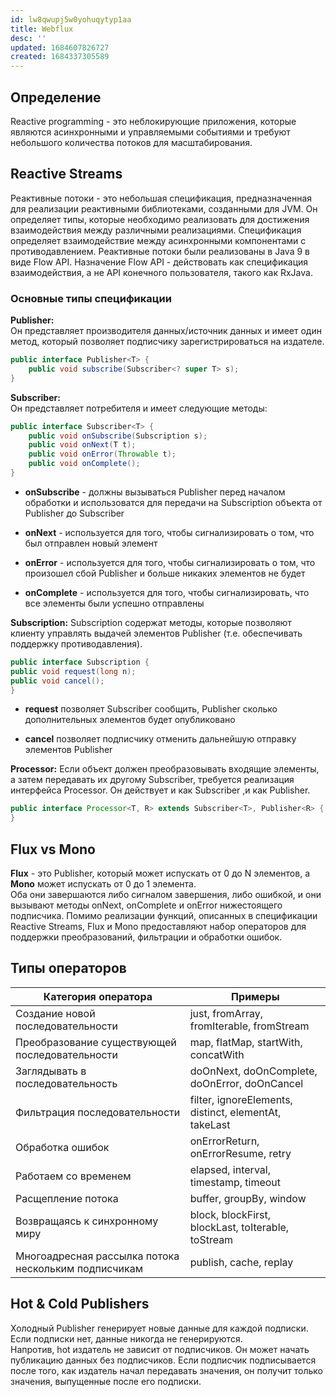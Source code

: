 ```yaml
---
id: lw8qwupj5w0yohuqytyp1aa
title: Webflux
desc: ''
updated: 1684607826727
created: 1684337305589
---
```


## Определение

Reactive programming - это неблокирующие приложения, которые являются асинхронными и управляемыми событиями и требуют небольшого количества потоков для масштабирования.

## Reactive Streams

Реактивные потоки - это небольшая спецификация, предназначенная для реализации реактивными библиотеками, созданными для JVM. Он определяет типы, которые необходимо реализовать для достижения взаимодействия между различными реализациями. Спецификация определяет взаимодействие между асинхронными компонентами с противодавлением. Реактивные потоки были реализованы в Java 9 в виде Flow API. Назначение Flow API - действовать как спецификация взаимодействия, а не API конечного пользователя, такого как RxJava.

### Основные типы спецификации

**Publisher:**  
 Он представляет производителя данных/источник данных и имеет один метод, который позволяет подписчику зарегистрироваться на издателе.

```java
public interface Publisher<T> {
    public void subscribe(Subscriber<? super T> s);
}
```

**Subscriber:**  
 Он представляет потребителя и имеет следующие методы:

```java
public interface Subscriber<T> {
    public void onSubscribe(Subscription s);
    public void onNext(T t);
    public void onError(Throwable t);
    public void onComplete();
}
```

- **onSubscribe** - должны вызываться Publisher перед началом обработки и использоватся для передачи на Subscription объекта от Publisher до Subscriber

- **onNext** - используется для того, чтобы сигнализировать о том, что был отправлен новый элемент

- **onError** - используется для того, чтобы сигнализировать о том, что произошел сбой Publisher и больше никаких элементов не будет

- **onComplete** - используется для того, чтобы сигнализировать, что все элементы были успешно отправлены

**Subscription:**
Subscription содержат методы, которые позволяют клиенту управлять выдачей элементов Publisher (т.е. обеспечивать поддержку противодавления).

```java
public interface Subscription {
public void request(long n);
public void cancel();
}
```

- **request** позволяет Subscriber сообщить, Publisher сколько дополнительных элементов будет опубликовано

- **cancel** позволяет подписчику отменить дальнейшую отправку элементов Publisher

**Processor:**
Если объект должен преобразовывать входящие элементы, а затем передавать их другому Subscriber, требуется реализация интерфейса Processor. Он действует и как Subscriber ,и как Publisher.

```java
public interface Processor<T, R> extends Subscriber<T>, Publisher<R> {
}
```

## Flux vs Mono

**Flux** - это Publisher, который может испускать от 0 до N элементов, а **Mono** может испускать от 0 до 1 элемента.  
Оба они завершаются либо сигналом завершения, либо ошибкой, и они вызывают методы onNext, onComplete и onError нижестоящего подписчика. Помимо реализации функций, описанных в спецификации Reactive Streams, Flux и Mono предоставляют набор операторов для поддержки преобразований, фильтрации и обработки ошибок.

## Типы операторов

| Категория оператора                                  | Примеры                                               |
| ---------------------------------------------------- | ----------------------------------------------------- |
| Создание новой последовательности                    | just, fromArray, fromIterable, fromStream             |
| Преобразование существующей последовательности       | map, flatMap, startWith, concatWith                   |
| Заглядывать в последовательность                     | doOnNext, doOnComplete, doOnError, doOnCancel         |
| Фильтрация последовательности                        | filter, ignoreElements, distinct, elementAt, takeLast |
| Обработка ошибок                                     | onErrorReturn, onErrorResume, retry                   |
| Работаем со временем                                 | elapsed, interval, timestamp, timeout                 |
| Расщепление потока                                   | buffer, groupBy, window                               |
| Возвращаясь к синхронному миру                       | block, blockFirst, blockLast, toIterable, toStream    |
| Многоадресная рассылка потока нескольким подписчикам | publish, cache, replay                                |

## Hot & Cold Publishers

Холодный Publisher генерирует новые данные для каждой подписки. Если подписки нет, данные никогда не генерируются.  
Напротив, hot издатель не зависит от подписчиков. Он может начать публикацию данных без подписчиков. Если подписчик подписывается после того, как издатель начал передавать значения, он получит только значения, выпущенные после его подписки.
